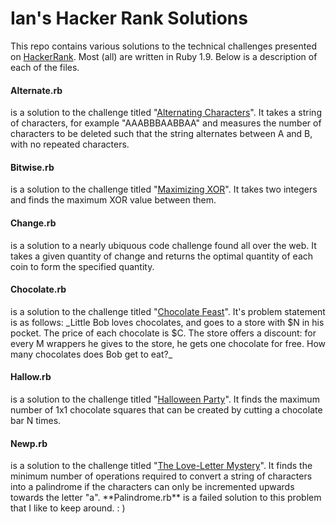 <h1>Ian's Hacker Rank Solutions</h1>
<p>This repo contains various solutions to the technical challenges presented on <a href="https://www.hackerrank.com">HackerRank</a>. Most (all) are written in Ruby 1.9. Below is a description of each of the files.

<h4>Alternate.rb</h4>is a solution to the challenge titled "<a href="https://www.hackerrank.com/challenges/alternating-characters">Alternating Characters</a>". It takes a string of characters, for example "AAABBBAABBAA" and measures the number of characters to be deleted such that the string alternates between A and B, with no repeated characters.<br />
<h4>Bitwise.rb</h4>is a solution to the challenge titled "<a href="https://www.hackerrank.com/challenges/maximizing-xor">Maximizing XOR</a>". It takes two integers and finds the maximum XOR value between them.<br />
<h4>Change.rb</h4>is a solution to a nearly ubiquous code challenge found all over the web. It takes a given quantity of change and returns the optimal quantity of each coin to form the specified quantity.<br />
<h4>Chocolate.rb</h4>is a solution to the challenge titled "<a href="https://www.hackerrank.com/challenges/chocolate-feast">Chocolate Feast</a>". It's problem statement is as follows: _Little Bob loves chocolates, and goes to a store with $N in his pocket. The price of each chocolate is $C. The store offers a discount: for every M wrappers he gives to the store, he gets one chocolate for free. How many chocolates does Bob get to eat?_
<h4>Hallow.rb</h4> is a solution to the challenge titled "<a href="https://www.hackerrank.com/challenges/halloween-party">Halloween Party</a>". It finds the maximum number of 1x1 chocolate squares that can be created by cutting a chocolate bar N times.<br />
<h4>Newp.rb</h4> is a solution to the challenge titled "<a href="https://www.hackerrank.com/challenges/the-love-letter-mystery">The Love-Letter Mystery</a>". It finds the minimum number of operations required to convert a string of characters into a palindrome if the characters can only be incremented upwards towards the letter "a". **Palindrome.rb** is a failed solution to this problem that I like to keep around. : )<br />



